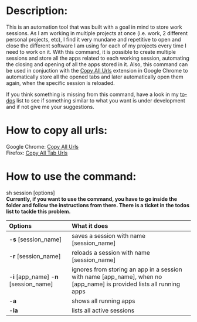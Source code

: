 # Description:
This is an automation tool that was built with a goal in mind to store work sessions. As I am working in multiple projects at once (i.e. work, 2 different personal projects, etc), I find it very mundane and repetitive to open and close the different software I am using for each of my projects every time I need to work on it. With this command, it is possible to create multiple sessions and store all the apps related to each working session, automating the closing and opening of all the apps stored in it. Also, this command can be used in conjuction with the [Copy All Urls](https://chrome.google.com/webstore/detail/copy-all-urls/iiagcalhlpmgdipdcikkjiliaankcagj?hl=en) extension in Google Chrome to automatically store all the opened tabs and later automatically open them again, when the specific session is reloaded.

If you think something is missing from this command, have a look in my [to-dos](https://github.com/Nikandros1997/Sessions/projects/1) list to see if something similar to what you want is under development and if not give me your suggestions.

# How to copy all urls:
Google Chrome: [Copy All Urls](https://chrome.google.com/webstore/detail/copy-all-urls/iiagcalhlpmgdipdcikkjiliaankcagj?hl=en)  
Firefox: [Copy All Tab Urls](https://addons.mozilla.org/en-GB/firefox/addon/copy-all-tab-urls-we/)

# How to use the command:
sh session [options]  
**Currently, if you want to use the command, you have to go inside the folder and follow the instructions from there. There is a ticket in the todos list to tackle this problem.**


Options | What it does
:--- | :---
-**s** [session_name] | saves a session with name [session_name]
-**r** [session_name] | reloads a session with name [session_name]
-**i** [app_name] -**n** [session_name] | ignores from storing an app in a session with name [app_name], when no [app_name] is provided lists all running apps
-**a** | shows all running apps
-**la** | lists all active sessions

